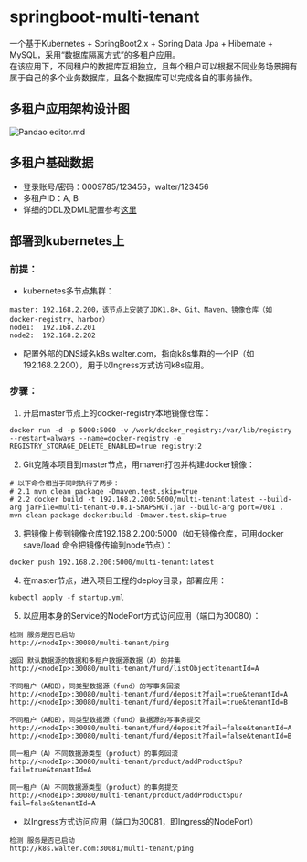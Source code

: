 # springboot-multi-tenant
一个基于Kubernetes + SpringBoot2.x + Spring Data Jpa + Hibernate + MySQL，采用“数据库隔离方式”的多租户应用。   
在该应用下，不同租户的数据库互相独立，且每个租户可以根据不同业务场景拥有属于自己的多个业务数据库，且各个数据库可以完成各自的事务操作。   
## 多租户应用架构设计图
![Pandao editor.md](https://github.com/waltertan1988/springboot-multi-tenant/blob/master/docs/charts/%E5%A4%9A%E7%A7%9F%E6%88%B7%E5%BA%94%E7%94%A8%E6%9E%B6%E6%9E%84%E8%AE%BE%E8%AE%A1%E5%9B%BE.jpg?raw=true "design.png")
## 多租户基础数据
* 登录账号/密码：0009785/123456，walter/123456   
* 多租户ID：A, B   
* 详细的DDL及DML配置参考[这里](https://github.com/waltertan1988/springboot-multi-tenant/tree/master/src/main/resources/schema)
## 部署到kubernetes上
### 前提：  
* kubernetes多节点集群：   
```text
master: 192.168.2.200，该节点上安装了JDK1.8+、Git、Maven、镜像仓库（如docker-registry、harbor）
node1:  192.168.2.201
node2:  192.168.2.202
```
* 配置外部的DNS域名k8s.walter.com，指向k8s集群的一个IP（如192.168.2.200），用于以Ingress方式访问k8s应用。   

### 步骤：   
1. 开启master节点上的docker-registry本地镜像仓库：   
```shell script
docker run -d -p 5000:5000 -v /work/docker_registry:/var/lib/registry --restart=always --name=docker-registry -e REGISTRY_STORAGE_DELETE_ENABLED=true registry:2
```
2. Git克隆本项目到master节点，用maven打包并构建docker镜像：
```shell script
# 以下命令相当于同时执行了两步：
# 2.1 mvn clean package -Dmaven.test.skip=true
# 2.2 docker build -t 192.168.2.200:5000/multi-tenant:latest --build-arg jarFile=multi-tenant-0.0.1-SNAPSHOT.jar --build-arg port=7081 . 
mvn clean package docker:build -Dmaven.test.skip=true
```
3. 把镜像上传到镜像仓库192.168.2.200:5000（如无镜像仓库，可用docker save/load 命令把镜像传输到node节点）：
```shell script
docker push 192.168.2.200:5000/multi-tenant:latest
```
4. 在master节点，进入项目工程的deploy目录，部署应用：
```shell script
kubectl apply -f startup.yml
```
5. 以应用本身的Service的NodePort方式访问应用（端口为30080）：   
```text
检测 服务是否已启动
http://<nodeIp>:30080/multi-tenant/ping

返回 默认数据源的数据和多租户数据源数据（A）的并集
http://<nodeIp>:30080/multi-tenant/fund/listObject?tenantId=A

不同租户（A和B），同类型数据源（fund）的写事务回滚
http://<nodeIp>:30080/multi-tenant/fund/deposit?fail=true&tenantId=A
http://<nodeIp>:30080/multi-tenant/fund/deposit?fail=true&tenantId=B

不同租户（A和B），同类型数据源（fund）数据源的写事务提交
http://<nodeIp>:30080/multi-tenant/fund/deposit?fail=false&tenantId=A
http://<nodeIp>:30080/multi-tenant/fund/deposit?fail=false&tenantId=B

同一租户（A）不同数据源类型（product）的事务回滚
http://<nodeIp>:30080/multi-tenant/product/addProductSpu?fail=true&tenantId=A

同一租户（A）不同数据源类型（product）的事务提交
http://<nodeIp>:30080/multi-tenant/product/addProductSpu?fail=false&tenantId=A
```
* 以Ingress方式访问应用（端口为30081，即Ingress的NodePort）   
```text
检测 服务是否已启动
http://k8s.walter.com:30081/multi-tenant/ping
```
